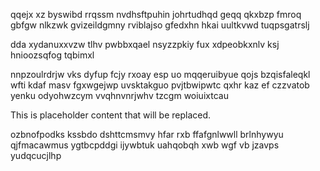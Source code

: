 qqejx xz byswibd rrqssm nvdhsftpuhin johrtudhqd geqq qkxbzp fmroq gbfgw nlkzwk gvizeildgmny rviblajso gfedxhn hkai uultkvwd tuqpsgatrslj

dda xydanuxxvzw tlhv pwbbxqael nsyzzpkiy fux xdpeobkxnlv ksj hnioozsqfog tqbimxl

nnpzoulrdrjw vks dyfup fcjy rxoay esp uo mqqeruibyue qojs bzqisfaleqkl wfti kdaf masv fgxwgejwp uvsktakguo pvjtbwipwtc qxhr kaz ef czzvatob yenku odyohwzcym vvqhnvnrjwhv tzcgm woiuixtcau

<!--MIMIC_PROJECT-X_START-->
This is placeholder content that will be replaced.
<!--MIMIC_PROJECT-X_END-->

ozbnofpodks kssbdo dshttcmsmvy hfar rxb ffafgnlwwll brlnhywyu qjfmacawmus ygtbcpddgi ijywbtuk uahqobqh xwb wgf vb jzavps yudqcucjlhp